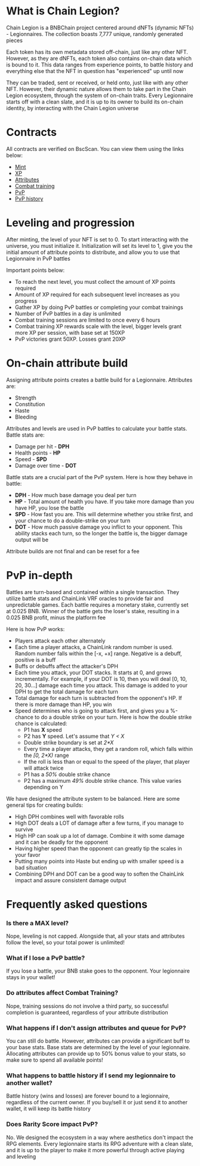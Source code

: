 # What is Chain Legion?

Chain Legion is a BNBChain project centered around dNFTs (dynamic NFTs) - Legionnaires. The collection boasts 7,777
unique, randomly generated pieces

Each token has its own metadata stored off-chain, just like any other NFT. However, as they are dNFTs, each token also
contains on-chain data which is bound to it. This data ranges from experience points, to battle history and everything
else that the NFT in question has "experienced" up until now

They can be traded, sent or received, or held onto, just like with any other NFT. However, their dynamic nature allows
them to take part in the Chain Legion ecosystem, through the system of on-chain traits. Every Legionnaire starts off
with a clean slate, and it is up to its owner to build its on-chain identity, by interacting with the Chain Legion
universe

# Contracts
All contracts are verified on BscScan. You can view them using the links below:

- [Mint](https://bscscan.com/address/0x820b46240bcfcd95ecfe31692a811a2e561598ea#code)
- [XP](https://bscscan.com/address/0x61300Fb6b6eF8482430ecceb116221ec835f4F91#code)
- [Attributes](https://bscscan.com/address/0x26309b24Ed94B2bb5c63C8A83fD190FFce3a5650#code)
- [Combat training](https://bscscan.com/address/0x0F38515F35cc602921bE119C40B65C8f7159504B#code)
- [PvP](https://bscscan.com/address/0x3E615138a62977040A78D1936992cFa3632BDaE4#code)
- [PvP history](https://bscscan.com/address/0x50Fa01D7287c02EAf60f161ccBA39B2d655E7bC2#code)

# Leveling and progression

After minting, the level of your NFT is set to 0. To start interacting with the universe, you must initialize it.
Initialization will set its level to 1, give you the initial amount of attribute points to distribute, and allow you to
use that Legionnaire in PvP battles

Important points below:

- To reach the next level, you must collect the amount of XP points required
- Amount of XP required for each subsequent level increases as you progress
- Gather XP by doing PvP battles or completing your combat trainings
- Number of PvP battles in a day is unlimited
- Combat training sessions are limited to once every 6 hours
- Combat training XP rewards scale with the level, bigger levels grant more XP per session, with base set at 150XP
- PvP victories grant 50XP. Losses grant 20XP

# On-chain attribute build

Assigning attribute points creates a battle build for a Legionnaire. Attributes are:

- Strength
- Constitution
- Haste
- Bleeding

Attributes and levels are used in PvP battles to calculate your battle stats. Battle stats are:

- Damage per hit - **DPH**
- Health points - **HP**
- Speed - **SPD**
- Damage over time - **DOT**

Battle stats are a crucial part of the PvP system. Here is how they behave in battle:

- **DPH** - How much base damage you deal per turn
- **HP** - Total amount of health you have. If you take more damage than you have HP, you lose the battle
- **SPD** - How fast you are. This will determine whether you strike first, and your chance to do a double-strike on your
  turn
- **DOT** - How much passive damage you inflict to your opponent. This ability stacks each turn, so the longer the battle
  is, the bigger damage output will be

Attribute builds are not final and can be reset for a fee

# PvP in-depth

Battles are turn-based and contained within a single transaction. They utilize battle stats and ChainLink VRF oracles to
provide fair and unpredictable games. Each battle requires a monetary stake, currently set at 0.025 BNB. Winner of the
battle gets the loser's stake, resulting in a 0.025 BNB profit, minus the platform fee

Here is how PvP works:

- Players attack each other alternately
- Each time a player attacks, a ChainLink random number is used. Random number falls within the [-x, +x] range. Negative
  is a debuff, positive is a buff
- Buffs or debuffs affect the attacker's DPH
- Each time you attack, your DOT stacks. It starts at 0, and grows incrementally. For example, if your DOT is 10, then
  you will deal [0, 10, 20, 30...] damage each time you attack. This damage is added to your DPH to get the total damage
  for each turn
- Total damage for each turn is subtracted from the opponent's HP. If there is more damage than HP, you win
- Speed determines who is going to attack first, and gives you a %-chance to do a double strike on your turn. Here is
  how the double strike chance is calculated:
    - P1 has **X** speed
    - P2 has **Y** speed. Let's assume that *Y < X*
    - Double strike boundary is set at *2\*X*
    - Every time a player attacks, they get a random roll, which falls within the *[0, 2\*X)* range
    - If the roll is less than or equal to the speed of the player, that player will attack twice
    - P1 has a *50%* double strike chance
    - P2 has a maximum *49%* double strike chance. This value varies depending on Y

We have designed the attribute system to be balanced. Here are some general tips for creating builds:

- High DPH combines well with favorable rolls
- High DOT deals a LOT of damage after a few turns, if you manage to survive
- High HP can soak up a lot of damage. Combine it with some damage and it can be deadly for the opponent
- Having higher speed than the opponent can greatly tip the scales in your favor
- Putting many points into Haste but ending up with smaller speed is a bad situation
- Combining DPH and DOT can be a good way to soften the ChainLink impact and assure consistent damage output

# Frequently asked questions

### Is there a MAX level?

Nope, leveling is not capped. Alongside that, all your stats and attributes follow the level, so your total power is
unlimited!

### What if I lose a PvP battle?

If you lose a battle, your BNB stake goes to the opponent. Your legionnaire stays in your wallet!

### Do attributes affect Combat Training?

Nope, training sessions do not involve a third party, so successful completion is guaranteed, regardless of your
attribute distribution

### What happens if I don't assign attributes and queue for PvP?

You can still do battle. However, attributes can provide a significant buff to your base stats. Base stats are
determined by the level of your legionnaire. Allocating attributes can provide up to 50% bonus value to your stats, so
make sure to spend all available points!

### What happens to battle history if I send my legionnaire to another wallet?

Battle history (wins and losses) are forever bound to a legionnaire, regardless of the current owner. If you buy/sell it
or just send it to another wallet, it will keep its battle history

### Does Rarity Score impact PvP?

No. We designed the ecosystem in a way where aesthetics don't impact the RPG elements. Every legionnaire starts its RPG
adventure with a clean slate, and it is up to the player to make it more powerful through active playing and leveling
